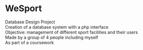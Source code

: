 # WeSport
Database Design Project
<br/> Creation of a database system with a php interface
<br/> Objective: management of different sport facilities and their users
<br/> Made by a group of 4 people including myself
<br/> As part of a coursework
